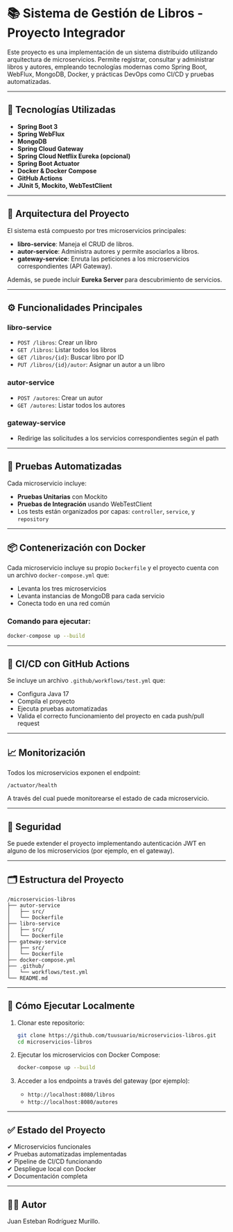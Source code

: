 
# 📚 Sistema de Gestión de Libros - Proyecto Integrador

Este proyecto es una implementación de un sistema distribuido utilizando arquitectura de microservicios. Permite registrar, consultar y administrar libros y autores, empleando tecnologías modernas como Spring Boot, WebFlux, MongoDB, Docker, y prácticas DevOps como CI/CD y pruebas automatizadas.

---

## 🔧 Tecnologías Utilizadas

- **Spring Boot 3**
- **Spring WebFlux**
- **MongoDB**
- **Spring Cloud Gateway**
- **Spring Cloud Netflix Eureka (opcional)**
- **Spring Boot Actuator**
- **Docker & Docker Compose**
- **GitHub Actions**
- **JUnit 5, Mockito, WebTestClient**

---

## 🧱 Arquitectura del Proyecto

El sistema está compuesto por tres microservicios principales:

- **libro-service**: Maneja el CRUD de libros.
- **autor-service**: Administra autores y permite asociarlos a libros.
- **gateway-service**: Enruta las peticiones a los microservicios correspondientes (API Gateway).

Además, se puede incluir **Eureka Server** para descubrimiento de servicios.

---

## ⚙️ Funcionalidades Principales

### libro-service
- `POST /libros`: Crear un libro
- `GET /libros`: Listar todos los libros
- `GET /libros/{id}`: Buscar libro por ID
- `PUT /libros/{id}/autor`: Asignar un autor a un libro

### autor-service
- `POST /autores`: Crear un autor
- `GET /autores`: Listar todos los autores

### gateway-service
- Redirige las solicitudes a los servicios correspondientes según el path

---

## 🧪 Pruebas Automatizadas

Cada microservicio incluye:

- **Pruebas Unitarias** con Mockito
- **Pruebas de Integración** usando WebTestClient
- Los tests están organizados por capas: `controller`, `service`, y `repository`

---

## 📦 Contenerización con Docker

Cada microservicio incluye su propio `Dockerfile` y el proyecto cuenta con un archivo `docker-compose.yml` que:

- Levanta los tres microservicios
- Levanta instancias de MongoDB para cada servicio
- Conecta todo en una red común

### Comando para ejecutar:
```bash
docker-compose up --build
```

---

## 🔄 CI/CD con GitHub Actions

Se incluye un archivo `.github/workflows/test.yml` que:

- Configura Java 17
- Compila el proyecto
- Ejecuta pruebas automatizadas
- Valida el correcto funcionamiento del proyecto en cada push/pull request

---

## 📈 Monitorización

Todos los microservicios exponen el endpoint:

```
/actuator/health
```

A través del cual puede monitorearse el estado de cada microservicio.

---

## 🔐 Seguridad

Se puede extender el proyecto implementando autenticación JWT en alguno de los microservicios (por ejemplo, en el gateway).

---

## 🗂 Estructura del Proyecto

```
/microservicios-libros
├── autor-service
│   ├── src/
│   └── Dockerfile
├── libro-service
│   ├── src/
│   └── Dockerfile
├── gateway-service
│   ├── src/
│   └── Dockerfile
├── docker-compose.yml
├── .github/
│   └── workflows/test.yml
└── README.md
```

---

## 🚀 Cómo Ejecutar Localmente

1. Clonar este repositorio:
   ```bash
   git clone https://github.com/tuusuario/microservicios-libros.git
   cd microservicios-libros
   ```

2. Ejecutar los microservicios con Docker Compose:
   ```bash
   docker-compose up --build
   ```

3. Acceder a los endpoints a través del gateway (por ejemplo):
   - `http://localhost:8080/libros`
   - `http://localhost:8080/autores`

---


## ✅ Estado del Proyecto

✔ Microservicios funcionales  
✔ Pruebas automatizadas implementadas  
✔ Pipeline de CI/CD funcionando  
✔ Despliegue local con Docker  
✔ Documentación completa  

---

## 🧑‍💻 Autor

Juan Esteban Rodríguez Murillo.
```

